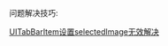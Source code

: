 


问题解决技巧:

[UITabBarItem设置selectedImage无效解决](http://blog.csdn.net/u012320459/article/details/51404456)




